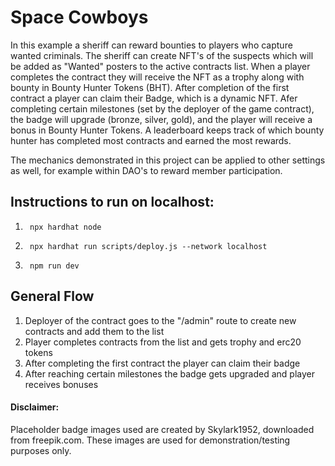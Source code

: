 # Space Cowboys

In this example a sheriff can reward bounties to players who capture wanted criminals. The sheriff can create NFT's of the suspects which will be added as "Wanted" posters to the active contracts list. When a player completes the contract they will receive the NFT as a trophy along with bounty in Bounty Hunter Tokens (BHT). After completion of the first contract a player can claim their Badge, which is a dynamic NFT. Afer completing certain milestones (set by the deployer of the game contract), the badge will upgrade (bronze, silver, gold), and the player will receive a bonus in Bounty Hunter Tokens. A leaderboard keeps track of which bounty hunter has completed most contracts and earned the most rewards.

The mechanics demonstrated in this project can be applied to other settings as well, for example within DAO's to reward member participation.

## Instructions to run on localhost:

1.      npx hardhat node
2.      npx hardhat run scripts/deploy.js --network localhost
3.      npm run dev

## General Flow

1. Deployer of the contract goes to the "/admin" route to create new contracts and add them to the list
2. Player completes contracts from the list and gets trophy and erc20 tokens
3. After completing the first contract the player can claim their badge
4. After reaching certain milestones the badge gets upgraded and player receives bonuses

#### Disclaimer:
Placeholder badge images used are created by Skylark1952, downloaded from freepik.com. These images are used for demonstration/testing purposes only.
